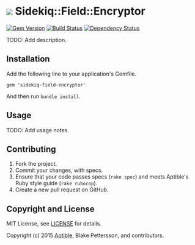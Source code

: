 # ![](https://raw.github.com/aptible/straptible/master/lib/straptible/rails/templates/public.api/icon-60px.png) Sidekiq::Field::Encryptor

[![Gem Version](https://badge.fury.io/rb/sidekiq-field-encryptor.png)](https://rubygems.org/gems/sidekiq-field-encryptor)
[![Build Status](https://travis-ci.org/aptible/sidekiq-field-encryptor.png?branch=master)](https://travis-ci.org/aptible/sidekiq-field-encryptor)
[![Dependency Status](https://gemnasium.com/aptible/sidekiq-field-encryptor.png)](https://gemnasium.com/aptible/sidekiq-field-encryptor)

TODO: Add description.

## Installation

Add the following line to your application's Gemfile.

    gem 'sidekiq-field-encryptor'

And then run `bundle install`.

## Usage

TODO: Add usage notes.

## Contributing

1. Fork the project.
1. Commit your changes, with specs.
1. Ensure that your code passes specs (`rake spec`) and meets Aptible's Ruby style guide (`rake rubocop`).
1. Create a new pull request on GitHub.

## Copyright and License

MIT License, see [LICENSE](LICENSE.md) for details.

Copyright (c) 2015 [Aptible](https://www.aptible.com), Blake Pettersson, and contributors.
